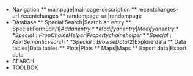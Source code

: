 <!-- MediaWiki:Sidebar -->

* Navigation
** mainpage|mainpage-description
** recentchanges-url|recentchanges
** randompage-url|randompage
* Database
** Special:Search|Search an entry
** Special:FormEdit/$1|Add an entry
** Modify an entry|Modify an entry
** Special:PropChainsHelper|Property chains helper
** Special:Ask|Semantic search
** Special:BrowseData/$2|Explore data
** Data tables|Data tables
** Plots|Plots
** Maps|Maps
** Export data|Export data
* SEARCH
* TOOLBOX
